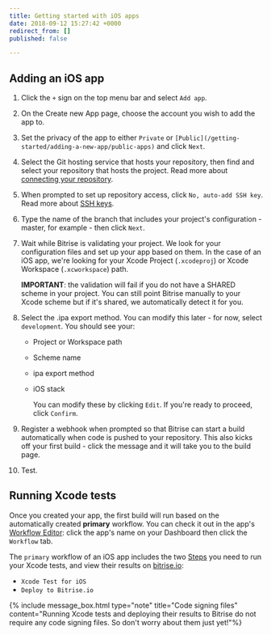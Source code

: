 ```yaml
---
title: Getting started with iOS apps
date: 2018-09-12 15:27:42 +0000
redirect_from: []
published: false

---
```

## Adding an iOS app

 1. Click the `+` sign on the top menu bar and select `Add app`.
 
 2. On the Create new App page, choose the account you wish to add the app to.
 
 3. Set the privacy of the app to either `Private` or `[Public](/getting-started/adding-a-new-app/public-apps)` and click `Next`.
 
 4. Select the Git hosting service that hosts your repository, then find and select your repository that hosts the project. Read more about [connecting your repository](/getting-started/adding-a-new-app/connecting-your-repository).
 
 5. When prompted to set up repository access, click `No, auto-add SSH key`. Read more about [SSH keys](/getting-started/adding-a-new-app/setting-up-ssh-keys/).
 
 6. Type the name of the branch that includes your project's configuration - master, for example - then click `Next`.
 
 7. Wait while Bitrise is validating your project. We look for your configuration files and set up your app based on them. In the case of an iOS app, we're looking for your Xcode Project (`.xcodeproj`) or Xcode Workspace (`.xcworkspace`) path.

    **IMPORTANT**: the validation will fail if you do not have a SHARED scheme in your project. You can still point Bitrise manually to your Xcode scheme but if it's shared, we automatically detect it for you.
    
 8. Select the .ipa export method. You can modify this later - for now, select `development`. You should see your:
    * Project or Workspace path
    * Scheme name
    * ipa export method
    * iOS stack

      You can modify these by clicking `Edit`. If you're ready to proceed, click `Confirm`.
      
 9. Register a webhook when prompted so that Bitrise can start a build automatically when code is pushed to your repository. This also kicks off your first build - click the message and it will take you to the build page.
10. Test.

## Running Xcode tests

Once you created your app, the first build will run based on the automatically created **primary** workflow. You can check it out in the app's [Workflow Editor](/getting-started/getting-started-workflows): click the app's name on your Dashboard then click the `Workflow` tab.

The `primary` workflow of an iOS app includes the two [Steps](/getting-started/getting-started-steps) you need to run your Xcode tests, and view their results on [bitrise.io](https://bitrise.io):

* `Xcode Test for iOS`
* `Deploy to Bitrise.io`

{% include message_box.html type="note" title="Code signing files" content="Running Xcode tests and deploying their results to Bitrise do not require any code signing files. So don't worry about them just yet!"%}